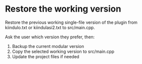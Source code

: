 # Restore the working version

Restore the previous working single-file version of the plugin from kiindulo.txt or kiindulasi2.txt to src/main.cpp.

Ask the user which version they prefer, then:
1. Backup the current modular version
2. Copy the selected working version to src/main.cpp
3. Update the project files if needed
